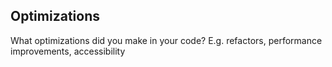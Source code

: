 
## Optimizations

What optimizations did you make in your code? E.g. refactors, performance improvements, accessibility

